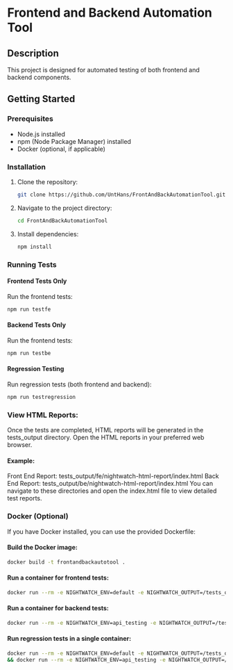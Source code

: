 # Frontend and Backend Automation Tool

## Description

This project is designed for automated testing of both frontend and backend components.

## Getting Started

### Prerequisites

- Node.js installed
- npm (Node Package Manager) installed
- Docker (optional, if applicable)

### Installation

1. Clone the repository:

    ```bash
    git clone https://github.com/UntHans/FrontAndBackAutomationTool.git
    ```

2. Navigate to the project directory:

    ```bash
    cd FrontAndBackAutomationTool
    ```

3. Install dependencies:

    ```bash
    npm install
    ```

### Running Tests

#### Frontend Tests Only

Run the frontend tests:

```bash
npm run testfe
```

#### Backend Tests Only 

Run the frontend tests:

```bash
npm run testbe
```

#### Regression Testing

Run regression tests (both frontend and backend):

```bash
npm run testregression
```

### View HTML Reports:

Once the tests are completed, HTML reports will be generated in the tests_output directory.
Open the HTML reports in your preferred web browser.

#### Example:
Front End Report: tests_output/fe/nightwatch-html-report/index.html
Back End Report: tests_output/be/nightwatch-html-report/index.html
You can navigate to these directories and open the index.html file to view detailed test reports.

### Docker (Optional)
If you have Docker installed, you can use the provided Dockerfile:

#### Build the Docker image:

```bash
docker build -t frontandbackautotool .
```

#### Run a container for frontend tests:

```bash
docker run --rm -e NIGHTWATCH_ENV=default -e NIGHTWATCH_OUTPUT=/tests_output/fe frontandbackautotool
```

#### Run a container for backend tests:

```bash
docker run --rm -e NIGHTWATCH_ENV=api_testing -e NIGHTWATCH_OUTPUT=/tests_output/be frontandbackautotool
```


#### Run regression tests in a single container:

```bash
docker run --rm -e NIGHTWATCH_ENV=default -e NIGHTWATCH_OUTPUT=/tests_output/fe frontandbackautotool \
&& docker run --rm -e NIGHTWATCH_ENV=api_testing -e NIGHTWATCH_OUTPUT=/tests_output/b
```
